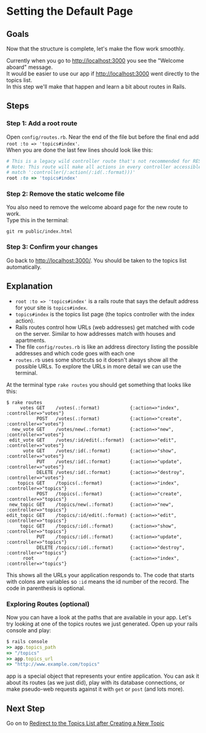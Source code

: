 # Setting the Default Page
## Goals
Now that the structure is complete, let's make the flow work smoothly.  

Currently when you go to [http://localhost:3000](http://localhost:3000) you see the "Welcome aboard" message.  
It would be easier to use our app if [http://localhost:3000](http://localhost:3000) went directly to the topics list.  
In this step we'll make that happen and learn a bit about routes in Rails.

## Steps
### Step 1: Add a root route
Open `config/routes.rb`. Near the end of the file but before the final end add `root :to => 'topics#index'`.  
When you are done the last few lines should look like this:

```ruby
# This is a legacy wild controller route that's not recommended for RESTful applications.
# Note: This route will make all actions in every controller accessible via GET requests.
# match ':controller(/:action(/:id(.:format)))'
root :to => 'topics#index'
```

### Step 2: Remove the static welcome file
You also need to remove the welcome aboard page for the new route to work.  
Type this in the terminal:

```text
git rm public/index.html
```

### Step 3: Confirm your changes
Go back to [http://localhost:3000/](http://localhost:3000/). You should be taken to the topics list automatically.

## Explanation
* `root :to => 'topics#index'` is a rails route that says the default address for your site is `topics#index`. 
* `topics#index` is the topics list page (the topics controller with the index action).
* Rails routes control how URLs (web addresses) get matched with code on the server. 
Similar to how addresses match with houses and apartments.
* The file `config/routes.rb` is like an address directory listing the possible addresses and which code goes with each one
* `routes.rb` uses some shortcuts so it doesn't always show all the possible URLs. 
To explore the URLs in more detail we can use the terminal.

At the terminal type `rake routes` you should get something that looks like this:

```text
$ rake routes
     votes GET    /votes(.:format)           {:action=>"index", :controller=>"votes"}
           POST   /votes(.:format)           {:action=>"create", :controller=>"votes"}
  new_vote GET    /votes/new(.:format)       {:action=>"new", :controller=>"votes"}
 edit_vote GET    /votes/:id/edit(.:format)  {:action=>"edit", :controller=>"votes"}
      vote GET    /votes/:id(.:format)       {:action=>"show", :controller=>"votes"}
           PUT    /votes/:id(.:format)       {:action=>"update", :controller=>"votes"}
           DELETE /votes/:id(.:format)       {:action=>"destroy", :controller=>"votes"}
    topics GET    /topics(.:format)          {:action=>"index", :controller=>"topics"}
           POST   /topics(.:format)          {:action=>"create", :controller=>"topics"}
 new_topic GET    /topics/new(.:format)      {:action=>"new", :controller=>"topics"}
edit_topic GET    /topics/:id/edit(.:format) {:action=>"edit", :controller=>"topics"}
     topic GET    /topics/:id(.:format)      {:action=>"show", :controller=>"topics"}
           PUT    /topics/:id(.:format)      {:action=>"update", :controller=>"topics"}
           DELETE /topics/:id(.:format)      {:action=>"destroy", :controller=>"topics"}
      root        /                          {:action=>"index", :controller=>"topics"}
```

This shows all the URLs your application responds to. 
The code that starts with colons are variables so `:id` means the id number of the record. 
The code in parenthesis is optional.

### Exploring Routes (optional)
Now you can have a look at the paths that are available in your app.
Let's try looking at one of the topics routes we just generated.
Open up your rails console and play:

```ruby
$ rails console
>> app.topics_path
=> "/topics"
>> app.topics_url
=> "http://www.example.com/topics"
```

app is a special object that represents your entire application.
You can ask it about its routes (as we just did), play with its
database connections, or make pseudo-web requests against it with `get` or `post` (and lots more).

## Next Step
Go on to [Redirect to the Topics List after Creating a New Topic](redirect_to_the_topics_list_after_creating_a_new_topic)
